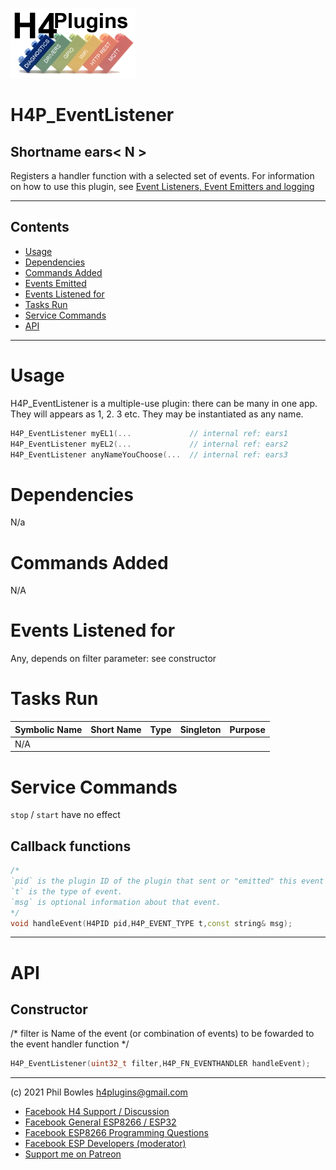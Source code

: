 ![H4P Logo](/assets/DiagLogo.jpg)

# H4P_EventListener

## Shortname ears< N >

Registers a handler function with a selected set of events. 
For information on how to use this plugin, see [Event Listeners, Event Emitters and logging](events.md)

---

## Contents

* [Usage](#usage)
* [Dependencies](#dependencies)
* [Commands Added](#commands-added)
* [Events Emitted](#s-emitted)
* [Events Listened for](#s-listened-for)
* [Tasks Run](#tasks-run)
* [Service Commands](#service-commands)
* [API](#api)

---

# Usage

H4P_EventListener is a multiple-use plugin: there can be many in one app. 
They will appears as <base shortname>1, <base shortname>2. <base shortname>3 etc. 
They may be instantiated as any name.

```cpp
H4P_EventListener myEL1(...             // internal ref: ears1
H4P_EventListener myEL2(...             // internal ref: ears2
H4P_EventListener anyNameYouChoose(...  // internal ref: ears3
```

# Dependencies

N/a

# Commands Added

N/A

# Events Listened for

Any, depends on filter parameter: see constructor

# Tasks Run

| Symbolic Name | Short Name | Type | Singleton | Purpose |
| :----------   | :--------- | :--- | :-------: | :---    |
|N/A| | | | |

# Service Commands

`stop` / `start` have no effect

## Callback functions

```cpp
/*
`pid` is the plugin ID of the plugin that sent or "emitted" this event
`t` is the type of event.
`msg` is optional information about that event.
*/
void handleEvent(H4PID pid,H4P_EVENT_TYPE t,const string& msg);
```

---

# API

## Constructor
/*
filter is Name of the event (or combination of events) to be fowarded to the event handler function
*/

```cpp
H4P_EventListener(uint32_t filter,H4P_FN_EVENTHANDLER handleEvent);
```

---

(c) 2021 Phil Bowles h4plugins@gmail.com

* [Facebook H4  Support / Discussion](https://www.facebook.com/groups/444344099599131/)
* [Facebook General ESP8266 / ESP32](https://www.facebook.com/groups/2125820374390340/)
* [Facebook ESP8266 Programming Questions](https://www.facebook.com/groups/esp8266questions/)
* [Facebook ESP Developers (moderator)](https://www.facebook.com/groups/ESP8266/)
* [Support me on Patreon](https://patreon.com/esparto)